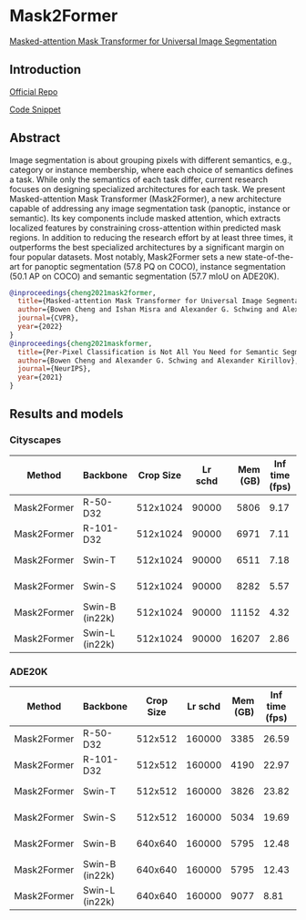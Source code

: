# Mask2Former

[Masked-attention Mask Transformer for Universal Image Segmentation](https://arxiv.org/abs/2112.01527)

## Introduction

<!-- [ALGORITHM] -->

<a href="https://github.com/facebookresearch/Mask2Former">Official Repo</a>

<a href="https://github.com/open-mmlab/mmdetection/blob/3.x/mmdet/models/dense_heads/mask2former_head.py">Code Snippet</a>

## Abstract

<!-- [ABSTRACT] -->

Image segmentation is about grouping pixels with different semantics, e.g., category or instance membership, where each choice of semantics defines a task. While only the semantics of each task differ, current research focuses on designing specialized architectures for each task. We present Masked-attention Mask Transformer (Mask2Former), a new architecture capable of addressing any image segmentation task (panoptic, instance or semantic). Its key components include masked attention, which extracts localized features by constraining cross-attention within predicted mask regions. In addition to reducing the research effort by at least three times, it outperforms the best specialized architectures by a significant margin on four popular datasets. Most notably, Mask2Former sets a new state-of-the-art for panoptic segmentation (57.8 PQ on COCO), instance segmentation (50.1 AP on COCO) and semantic segmentation (57.7 mIoU on ADE20K).

```bibtex
@inproceedings{cheng2021mask2former,
  title={Masked-attention Mask Transformer for Universal Image Segmentation},
  author={Bowen Cheng and Ishan Misra and Alexander G. Schwing and Alexander Kirillov and Rohit Girdhar},
  journal={CVPR},
  year={2022}
}
@inproceedings{cheng2021maskformer,
  title={Per-Pixel Classification is Not All You Need for Semantic Segmentation},
  author={Bowen Cheng and Alexander G. Schwing and Alexander Kirillov},
  journal={NeurIPS},
  year={2021}
}
```

## Results and models

### Cityscapes

| Method      | Backbone       | Crop Size | Lr schd | Mem (GB) | Inf time (fps) | mIoU  | mIoU(ms+flip) |                                                                                                                                                       config | download                                                                                                                                                                                                                                                                                                                                                                                                                                                                    |
| ----------- | -------------- | --------- | ------- | -------: | -------------- | ----- | ------------: | -----------------------------------------------------------------------------------------------------------------------------------------------------------: | --------------------------------------------------------------------------------------------------------------------------------------------------------------------------------------------------------------------------------------------------------------------------------------------------------------------------------------------------------------------------------------------------------------------------------------------------------------------------- |
| Mask2Former | R-50-D32       | 512x1024  | 90000   |     5806 | 9.17           | 80.44 |             - |                      [config](https://github.com/open-mmlab/mmsegmentation/blob/dev-1.x/configs/mask2former/mask2former_r50_8xb2-90k_cityscapes-512x1024.py) | [model](https://download.openmmlab.com/mmsegmentation/v0.5/mask2former/mask2former_r50_8xb2-90k_cityscapes-512x1024/mask2former_r50_8xb2-90k_cityscapes-512x1024_20221202_140802-2ff5ffa0.pth) \| [log](https://download.openmmlab.com/mmsegmentation/v0.5/mask2former/mask2former_r50_8xb2-90k_cityscapes-512x1024/mask2former_r50_8xb2-90k_cityscapes-512x1024_20221202_140802.json)                                                                                      |
| Mask2Former | R-101-D32      | 512x1024  | 90000   |     6971 | 7.11           | 80.80 |             - |                     [config](https://github.com/open-mmlab/mmsegmentation/blob/dev-1.x/configs/mask2former/mask2former_r101_8xb2-90k_cityscapes-512x1024.py) | [model](https://download.openmmlab.com/mmsegmentation/v0.5/mask2former/mask2former_r101_8xb2-90k_cityscapes-512x1024/mask2former_r101_8xb2-90k_cityscapes-512x1024_20221130_031628-8ad528ea.pth) \| [log](https://download.openmmlab.com/mmsegmentation/v0.5/mask2former/mask2former_r101_8xb2-90k_cityscapes-512x1024/mask2former_r101_8xb2-90k_cityscapes-512x1024_20221130_031628.json))                                                                                 |
| Mask2Former | Swin-T         | 512x1024  | 90000   |     6511 | 7.18           | 81.71 |             - |                   [config](https://github.com/open-mmlab/mmsegmentation/blob/dev-1.x/configs/mask2former/mask2former_swin-t_8xb2-90k_cityscapes-512x1024.py) | [model](https://download.openmmlab.com/mmsegmentation/v0.5/mask2former/mask2former_swin-t_8xb2-90k_cityscapes-512x1024/mask2former_swin-t_8xb2-90k_cityscapes-512x1024_20221127_144501-290b34af.pth) \| [log](https://download.openmmlab.com/mmsegmentation/v0.5/mask2former/mask2former_swin-t_8xb2-90k_cityscapes-512x1024/mask2former_swin-t_8xb2-90k_cityscapes-512x1024_20221127_144501.json))                                                                         |
| Mask2Former | Swin-S         | 512x1024  | 90000   |     8282 | 5.57           | 82.57 |             - |                   [config](https://github.com/open-mmlab/mmsegmentation/blob/dev-1.x/configs/mask2former/mask2former_swin-s_8xb2-90k_cityscapes-512x1024.py) | [model](https://download.openmmlab.com/mmsegmentation/v0.5/mask2former/mask2former_swin-s_8xb2-90k_cityscapes-512x1024/mask2former_swin-s_8xb2-90k_cityscapes-512x1024_20221127_143802-7c98854a.pth) \| [log](https://download.openmmlab.com/mmsegmentation/v0.5/mask2former/mask2former_swin-s_8xb2-90k_cityscapes-512x1024/mask2former_swin-s_8xb2-90k_cityscapes-512x1024_20221127_143802.json))                                                                         |
| Mask2Former | Swin-B (in22k) | 512x1024  | 90000   |    11152 | 4.32           | 83.52 |             - | [config](https://github.com/open-mmlab/mmsegmentation/blob/dev-1.x/configs/mask2former/mask2former_swin-b-in22k-384x384-pre_8xb2-90k_cityscapes-512x1024.py) | [model](https://download.openmmlab.com/mmsegmentation/v0.5/mask2former/mask2former_swin-b-in22k-384x384-pre_8xb2-90k_cityscapes-512x1024/mask2former_swin-b-in22k-384x384-pre_8xb2-90k_cityscapes-512x1024_20221203_045030-59a4379a.pth) \| [log](https://download.openmmlab.com/mmsegmentation/v0.5/mask2former/mask2former_swin-b-in22k-384x384-pre_8xb2-90k_cityscapes-512x1024/mask2former_swin-b-in22k-384x384-pre_8xb2-90k_cityscapes-512x1024_20221203_045030.json)) |
| Mask2Former | Swin-L (in22k) | 512x1024  | 90000   |    16207 | 2.86           | 83.65 |             - | [config](https://github.com/open-mmlab/mmsegmentation/blob/dev-1.x/configs/mask2former/mask2former_swin-l-in22k-384x384-pre_8xb2-90k_cityscapes-512x1024.py) | [model](https://download.openmmlab.com/mmsegmentation/v0.5/mask2former/mask2former_swin-l-in22k-384x384-pre_8xb2-90k_cityscapes-512x1024/mask2former_swin-l-in22k-384x384-pre_8xb2-90k_cityscapes-512x1024_20221202_141901-dc2c2ddd.pth) \| [log](https://download.openmmlab.com/mmsegmentation/v0.5/mask2former/mask2former_swin-l-in22k-384x384-pre_8xb2-90k_cityscapes-512x1024/mask2former_swin-l-in22k-384x384-pre_8xb2-90k_cityscapes-512x1024_20221202_141901.json)) |

### ADE20K

| Method      | Backbone       | Crop Size | Lr schd | Mem (GB) | Inf time (fps) | mIoU  | mIoU(ms+flip) |                                                                                                                                                   config | download                                                                                                                                                                                                                                                                                                                                                                                                                                                    |
| ----------- | -------------- | --------- | ------- | -------: | -------------- | ----- | ------------: | -------------------------------------------------------------------------------------------------------------------------------------------------------: | ----------------------------------------------------------------------------------------------------------------------------------------------------------------------------------------------------------------------------------------------------------------------------------------------------------------------------------------------------------------------------------------------------------------------------------------------------------- |
| Mask2Former | R-50-D32       | 512x512   | 160000  |     3385 | 26.59          | 47.87 |             - |                      [config](https://github.com/open-mmlab/mmsegmentation/blob/dev-1.x/configs/mask2former/mask2former_r50_8xb2-160k_ade20k-512x512.py) | [model](https://download.openmmlab.com/mmsegmentation/v0.5/mask2former/mask2former_r50_8xb2-160k_ade20k-512x512/mask2former_r50_8xb2-160k_ade20k-512x512_20221204_000055-4c62652d.pth) \| [log](https://download.openmmlab.com/mmsegmentation/v0.5/mask2former/mask2former_r50_8xb2-160k_ade20k-512x512/mask2former_r50_8xb2-160k_ade20k-512x512_20221204_000055.json))                                                                                     |
| Mask2Former | R-101-D32      | 512x512   | 160000  |     4190 | 22.97          | 48.60 |             - |                     [config](https://github.com/open-mmlab/mmsegmentation/blob/dev-1.x/configs/mask2former/mask2former_r101_8xb2-160k_ade20k-512x512.py) | [model](https://download.openmmlab.com/mmsegmentation/v0.5/mask2former/mask2former_r101_8xb2-160k_ade20k-512x512/mask2former_r101_8xb2-160k_ade20k-512x512_20221203_233905-b1169bc0.pth) \| [log](https://download.openmmlab.com/mmsegmentation/v0.5/mask2former/mask2former_r101_8xb2-160k_ade20k-512x512/mask2former_r101_8xb2-160k_ade20k-512x512_20221203_233905.json))                                                                                 |
| Mask2Former | Swin-T         | 512x512   | 160000  |     3826 | 23.82          | 48.66 |             - |                   [config](https://github.com/open-mmlab/mmsegmentation/blob/dev-1.x/configs/mask2former/mask2former_swin-t_8xb2-160k_ade20k-512x512.py) | [model](https://download.openmmlab.com/mmsegmentation/v0.5/mask2former/mask2former_swin-t_8xb2-160k_ade20k-512x512/mask2former_swin-t_8xb2-160k_ade20k-512x512_20221203_234230-4341520b.pth) \| [log](https://download.openmmlab.com/mmsegmentation/v0.5/mask2former/mask2former_swin-t_8xb2-160k_ade20k-512x512/mask2former_swin-t_8xb2-160k_ade20k-512x512_20221203_234230.json))                                                                         |
| Mask2Former | Swin-S         | 512x512   | 160000  |     5034 | 19.69          | 51.24 |             - |                   [config](https://github.com/open-mmlab/mmsegmentation/blob/dev-1.x/configs/mask2former/mask2former_swin-s_8xb2-160k_ade20k-512x512.py) | [model](https://download.openmmlab.com/mmsegmentation/v0.5/mask2former/mask2former_swin-s_8xb2-160k_ade20k-512x512/mask2former_swin-s_8xb2-160k_ade20k-512x512_20221204_143905-ab263c11.pth) \| [log](https://download.openmmlab.com/mmsegmentation/v0.5/mask2former/mask2former_swin-s_8xb2-160k_ade20k-512x512/mask2former_swin-s_8xb2-160k_ade20k-512x512_20221204_143905.json))                                                                         |
| Mask2Former | Swin-B         | 640x640   | 160000  |     5795 | 12.48          | 52.44 |             - |  [config](https://github.com/open-mmlab/mmsegmentation/blob/dev-1.x/configs/mask2former/mask2former_swin-b-in1k-384x384-pre_8xb2-160k_ade20k-640x640.py) | [model](https://download.openmmlab.com/mmsegmentation/v0.5/mask2former/mask2former_swin-b-in1k-384x384-pre_8xb2-160k_ade20k-640x640/mask2former_swin-b-in1k-384x384-pre_8xb2-160k_ade20k-640x640_20221129_125118-35e3a2c7.pth) \| [log](https://download.openmmlab.com/mmsegmentation/v0.5/mask2former/mask2former_swin-b-in1k-384x384-pre_8xb2-160k_ade20k-640x640/mask2former_swin-b-in1k-384x384-pre_8xb2-160k_ade20k-640x640_20221129_125118.json))     |
| Mask2Former | Swin-B (in22k) | 640x640   | 160000  |     5795 | 12.43          | 53.90 |             - | [config](https://github.com/open-mmlab/mmsegmentation/blob/dev-1.x/configs/mask2former/mask2former_swin-b-in22k-384x384-pre_8xb2-160k_ade20k-640x640.py) | [model](https://download.openmmlab.com/mmsegmentation/v0.5/mask2former/mask2former_swin-b-in22k-384x384-pre_8xb2-160k_ade20k-640x640/mask2former_swin-b-in22k-384x384-pre_8xb2-160k_ade20k-640x640_20221203_235230-622e093b.pth) \| [log](https://download.openmmlab.com/mmsegmentation/v0.5/mask2former/mask2former_swin-b-in22k-384x384-pre_8xb2-160k_ade20k-640x640/mask2former_swin-b-in22k-384x384-pre_8xb2-160k_ade20k-640x640_20221203_235230.json)) |
| Mask2Former | Swin-L (in22k) | 640x640   | 160000  |     9077 | 8.81           | 56.01 |             - | [config](https://github.com/open-mmlab/mmsegmentation/blob/dev-1.x/configs/mask2former/mask2former_swin-l-in22k-384x384-pre_8xb2-160k_ade20k-640x640.py) | [model](https://download.openmmlab.com/mmsegmentation/v0.5/mask2former/mask2former_swin-l-in22k-384x384-pre_8xb2-160k_ade20k-640x640/mask2former_swin-l-in22k-384x384-pre_8xb2-160k_ade20k-640x640_20221203_235933-5cc76a78.pth) \| [log](https://download.openmmlab.com/mmsegmentation/v0.5/mask2former/mask2former_swin-l-in22k-384x384-pre_8xb2-160k_ade20k-640x640/mask2former_swin-l-in22k-384x384-pre_8xb2-160k_ade20k-640x640_20221203_235933.json)) |
